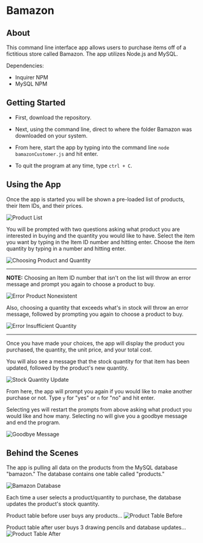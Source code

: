 # Bamazon

## About
This command line interface app allows users to purchase items off of a fictitious store called Bamazon. The app utilizes Node.js and MySQL.

Dependencies:
* Inquirer NPM
* MySQL NPM

## Getting Started
* First, download the repository.

* Next, using the command line, direct to where the folder Bamazon was downloaded on your system.

* From here, start the app by typing into the command line `node bamazonCustomer.js` and hit enter.

* To quit the program at any time, type `ctrl + C`.

## Using the App
Once the app is started you will be shown a pre-loaded list of products, their Item IDs, and their prices.

![Product List](img1.png)

You will be prompted with two questions asking what product you are interested in buying and the quantity you would like to have. Select the item you want by typing in the Item ID number and hitting enter. Choose the item quantity by typing in a number and hitting enter. 

![Choosing Product and Quantity](img2.png)

- - -
**NOTE:** 
Choosing an Item ID number that isn't on the list will throw an error message and prompt you again to choose a product to buy.

![Error Product Nonexistent](img4.png)

Also, choosing a quantity that exceeds what's in stock will throw an error message, followed by prompting you again to choose a product to buy.

![Error Insufficient Quantity](img3.png)
- - - 

Once you have made your choices, the app will display the product you purchased, the quantity, the unit price, and your total cost.

You will also see a message that the stock quantity for that item has been updated, followed by the product's new quantity. 

![Stock Quantity Update](img5.png)


From here, the app will prompt you again if you would like to make another purchase or not. Type `y` for "yes" or `n` for "no" and hit enter. 

Selecting yes will restart the prompts from above asking what product you would like and how many. Selecting no will give you a goodbye message and end the program.

![Goodbye Message](img5.png)

## Behind the Scenes
The app is pulling all data on the products from the MySQL database "bamazon." The database contains one table called "products."

![Bamazon Database](img6.png)

Each time a user selects a product/quantity to purchase, the database updates the product's stock quantity.

Product table before user buys any products...
![Product Table Before](img7.png)

Product table after user buys 3 drawing pencils and database updates...
![Product Table After](img8.png)